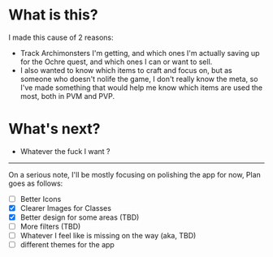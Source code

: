# What is this?

I made this cause of 2 reasons:

- Track Archimonsters I'm getting, and which ones I'm actually saving up for the Ochre quest, and which ones I can or want to sell.
- I also wanted to know which items to craft and focus on, but as someone who doesn't nolife the game, I don't really know the meta, so I've made something that would help me know which items are used the most, both in PVM and PVP.

# What's next?

- Whatever the fuck I want ?

---

On a serious note, I'll be mostly focusing on polishing the app for now, Plan goes as follows:

- [ ] Better Icons
- [x] Clearer Images for Classes
- [x] Better design for some areas (TBD)
- [ ] More filters (TBD)
- [ ] Whatever I feel like is missing on the way (aka, TBD)
- [ ] different themes for the app
